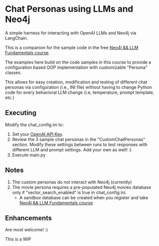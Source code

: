 # Chat Personas using LLMs and Neo4j

A simple harness for interacting with OpenAI LLMs and Neo4j via LangChain.

This is a companion for the sample code in the free [Neo4j && LLM Fundamentals course](https://graphacademy.neo4j.com/courses/llm-fundamentals/).

The examples here build on the code samples in this course to provide a configuration based OOP implementation with customizable "Persona" classes.

This allows for easy creation, modification and testing of different chat personas via configuration (i.e., INI file) without having to change Python code for every behavioral LLM change (i.e, temperature, prompt template, etc.)

## Executing
Modify the chat_config.ini to:
1. Set your [OpenAI API Key](https://platform.openai.com/api-keys).
2. Review the 3 sample chat personas in the "CustomChatPersonas" section. Modify these settings between runs to test responses with different LLM and prompt settings. Add your own as well! :) 
4. Execute main.py

## Notes
1. The custom personas do not interact with Neo4j (currently)
2. The movie persona requires a pre-populated Neo4j movies database only if "vector_search_enabled" is true in chat_config.ini.
   - A sandbox database can be created when you register and take [Neo4j && LLM Fundamentals course](https://graphacademy.neo4j.com/courses/llm-fundamentals)

## Enhancements
Are most welcome! :)

This is a WIP
